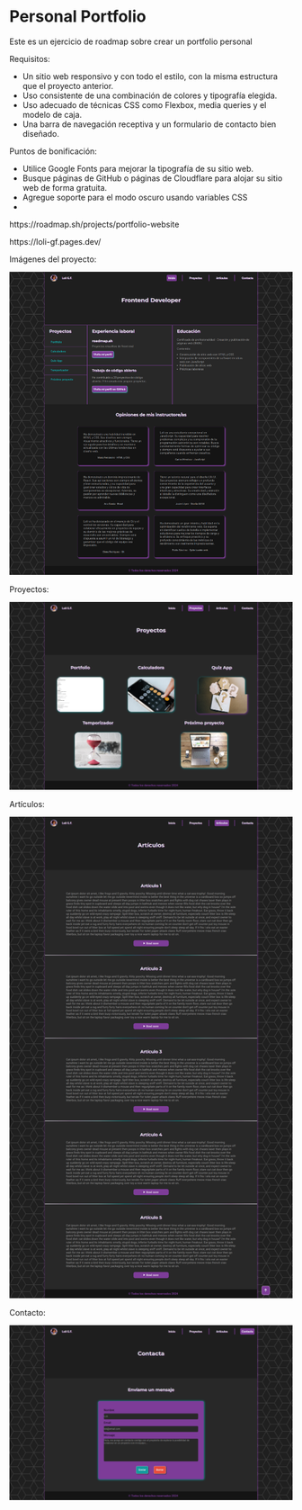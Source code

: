 # Personal Portfolio
<p>Este es un ejercicio de roadmap sobre crear un portfolio personal</p>
<p>Requisitos:</p>
<ul>
  <li>Un sitio web responsivo y con todo el estilo, con la misma estructura que el proyecto anterior.</li>
  <li>Uso consistente de una combinación de colores y tipografía elegida.</li>
  <li>Uso adecuado de técnicas CSS como Flexbox, media queries y el modelo de caja.</li>
  <li>Una barra de navegación receptiva y un formulario de contacto bien diseñado.</li>
</ul>

<p>Puntos de bonificación:</p>
<ul>
  <li>Utilice Google Fonts para mejorar la tipografía de su sitio web.</li>
  <li>Busque páginas de GitHub o páginas de Cloudflare para alojar su sitio web de forma gratuita.</li>
  <li>Agregue soporte para el modo oscuro usando variables CSS</li>
  <li></li>
</ul>
<p>https://roadmap.sh/projects/portfolio-website</p>
<p>https://loli-gf.pages.dev/</p>

<p>Imágenes del proyecto:</p>
<img src="index.png" alt="Página principal">
<p>Proyectos:</p>
<img src="projects.png" alt="Página con los proyectos">
<p>Artículos:</p>
<img src="articles.png" alt="Página con artículos">
<p>Contacto:</p>
<img src="contact_form.png" alt="Página de contacto">
